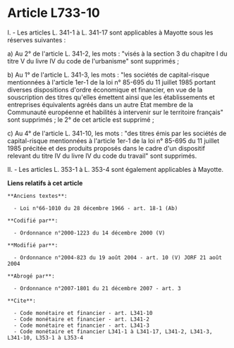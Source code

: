 # Article L733-10

I. - Les articles L. 341-1 à L. 341-17 sont applicables à Mayotte sous les réserves suivantes :

a) Au 2° de l'article L. 341-2, les mots : "visés à la section 3 du chapitre I du titre V du livre IV du code de l'urbanisme"
sont supprimés ;

b) Au 1° de l'article L. 341-3, les mots : "les sociétés de capital-risque mentionnées à l'article 1er-1 de la loi n° 85-695
du 11 juillet 1985 portant diverses dispositions d'ordre économique et financier, en vue de la souscription des titres
qu'elles émettent ainsi que les établissements et entreprises équivalents agréés dans un autre Etat membre de la Communauté
européenne et habilités à intervenir sur le territoire français" sont supprimés ; le 2° de cet article est supprimé ;

c) Au 4° de l'article L. 341-10, les mots : "des titres émis par les sociétés de capital-risque mentionnées à l'article 1er-1
de la loi n° 85-695 du 11 juillet 1985 précitée et des produits proposés dans le cadre d'un dispositif relevant du titre IV
du livre IV du code du travail" sont supprimés.

II. - Les articles L. 353-1 à L. 353-4 sont également applicables à Mayotte.

**Liens relatifs à cet article**

	**Anciens textes**:

	  - Loi n°66-1010 du 28 décembre 1966 - art. 18-1 (Ab)

	**Codifié par**:

	  - Ordonnance n°2000-1223 du 14 décembre 2000 (V)

	**Modifié par**:

	  - Ordonnance n°2004-823 du 19 août 2004 - art. 10 (V) JORF 21 août 2004

	**Abrogé par**:

	  - Ordonnance n°2007-1801 du 21 décembre 2007 - art. 3

	**Cite**:

	  - Code monétaire et financier - art. L341-10
	  - Code monétaire et financier - art. L341-2
	  - Code monétaire et financier - art. L341-3
	  - Code monétaire et financier L341-1 à L341-17, L341-2, L341-3, L341-10, L353-1 à L353-4
